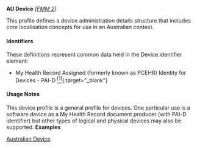 **AU Device** *[[FMM 2](guidance.html)]*

This profile defines a device administration details structure that includes core localisation concepts for use in an Australian context.

#### Identifiers
These definitions represent common data held in the Device.identifier element:
* My Health Record Assigned (formerly known as PCEHR) Identity for Devices - PAI-D [<sup>[1]</sup>](http://ns.electronichealth.net.au/id/pcehr/paid/1.0/index.html){:target="_blank"}

#### Usage Notes
This device profile is a general profile for devices. One particular use is a software device as a My Health Record document producer (with PAI-D identifier) but other types of logical and physical devices may also be supported.
**Examples**

[Australian Device](Device-example0.html)

